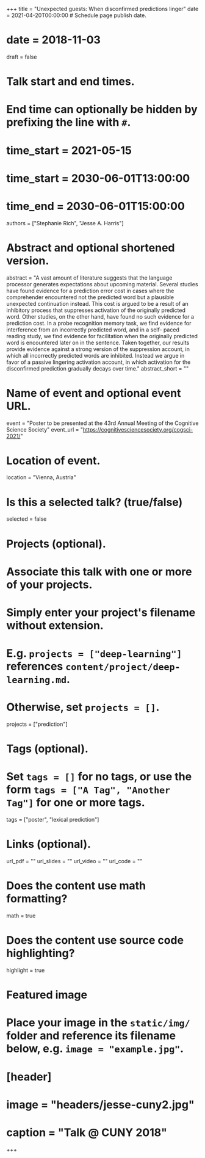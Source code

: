 +++
title = "Unexpected guests: When disconfirmed predictions linger"
date = 2021-04-20T00:00:00  # Schedule page publish date.
# date = 2018-11-03
draft = false

# Talk start and end times.
#   End time can optionally be hidden by prefixing the line with `#`.
# time_start = 2021-05-15
# time_start = 2030-06-01T13:00:00
# time_end = 2030-06-01T15:00:00

authors = ["Stephanie Rich", "Jesse A. Harris"]

# Abstract and optional shortened version.
abstract = "A vast amount of literature suggests that the language processor generates expectations about upcoming material. Several studies have found evidence for a prediction error cost in cases where the comprehender encountered not the predicted word but a plausible unexpected continuation instead. This cost is argued to be a result of an inhibitory process that suppresses activation of the originally predicted word. Other studies, on the other hand, have found no such evidence for a prediction cost. In a probe recognition memory task, we find evidence for interference from an incorrectly predicted word, and in a self- paced reading study, we find evidence for facilitation when the originally predicted word is encountered later on in the sentence. Taken together, our results provide evidence against a strong version of the suppression account, in which all incorrectly predicted words are inhibited. Instead we argue in favor of a passive lingering activation account, in which activation for the disconfirmed prediction gradually decays over time."
abstract_short = ""

# Name of event and optional event URL.
event = "Poster to be presented at the 43rd Annual Meeting of the Cognitive Science Society"
event_url = "https://cognitivesciencesociety.org/cogsci-2021/"

# Location of event.
location = "Vienna, Austria"

# Is this a selected talk? (true/false)
selected = false

# Projects (optional).
#   Associate this talk with one or more of your projects.
#   Simply enter your project's filename without extension.
#   E.g. `projects = ["deep-learning"]` references `content/project/deep-learning.md`.
#   Otherwise, set `projects = []`.
projects = ["prediction"]

# Tags (optional).
#   Set `tags = []` for no tags, or use the form `tags = ["A Tag", "Another Tag"]` for one or more tags.
tags = ["poster", "lexical prediction"]


# Links (optional).
url_pdf = ""
url_slides = ""
url_video = ""
url_code = ""

# Does the content use math formatting?
math = true

# Does the content use source code highlighting?
highlight = true

# Featured image
# Place your image in the `static/img/` folder and reference its filename below, e.g. `image = "example.jpg"`.
# [header]
# image = "headers/jesse-cuny2.jpg"
# caption = "Talk @ CUNY 2018"

+++
